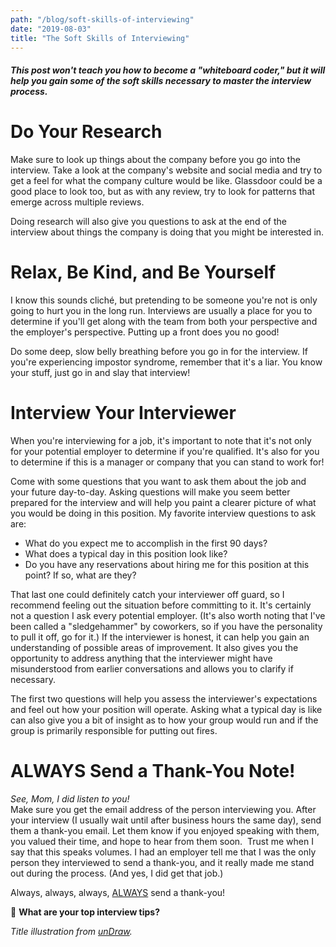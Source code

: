 ```yaml
---
path: "/blog/soft-skills-of-interviewing"
date: "2019-08-03"
title: "The Soft Skills of Interviewing"
---
```


##### This post won't teach you how to become a "whiteboard coder," but it will help you gain some of the soft skills necessary to master the interview process.

# Do Your Research
Make sure to look up things about the company before you go into the interview. Take a look at the company's website and social media and try to get a feel for what the company culture would be like. Glassdoor could be a good place to look too, but as with any review, try to look for patterns that emerge across multiple reviews. 

Doing research will also give you questions to ask at the end of the interview about things the company is doing that you might be interested in.

# Relax, Be Kind, and Be Yourself
I know this sounds cliché, but pretending to be someone you're not is only going to hurt you in the long run. Interviews are usually a place for you to determine if you'll get along with the team from both your perspective and the employer's perspective. Putting up a front does you no good!

Do some deep, slow belly breathing before you go in for the interview. If you're experiencing impostor syndrome, remember that it's a liar. You know your stuff, just go in and slay that interview!

# Interview Your Interviewer
When you're interviewing for a job, it's important to note that it's not only for your potential employer to determine if you're qualified. It's also for you to determine if this is a manager or company that you can stand to work for!

Come with some questions that you want to ask them about the job and your future day-to-day. Asking questions will make you seem better prepared for the interview and will help you paint a clearer picture of what you would be doing in this position. My favorite interview questions to ask are: 
* What do you expect me to accomplish in the first 90 days?
* What does a typical day in this position look like?
* Do you have any reservations about hiring me for this position at this point? If so, what are they?

That last one could definitely catch your interviewer off guard, so I recommend feeling out the situation before committing to it. It's certainly not a question I ask every potential employer. (It's also worth noting that I've been called a "sledgehammer" by coworkers, so if you have the personality to pull it off, go for it.) If the interviewer is honest, it can help you gain an understanding of possible areas of improvement. It also gives you the opportunity to address anything that the interviewer might have misunderstood from earlier conversations and allows you to clarify if necessary. 

The first two questions will help you assess the interviewer's expectations and feel out how your position will operate. Asking what a typical day is like can also give you a bit of insight as to how your group would run and if the group is primarily responsible for putting out fires.

# ALWAYS Send a Thank-You Note!
*See, Mom, I did listen to you!*  
Make sure you get the email address of the person interviewing you. After your interview (I usually wait until after business hours the same day), send them a thank-you email. Let them know if you enjoyed speaking with them, you valued their time, and hope to hear from them soon. 
Trust me when I say that this speaks volumes. I had an employer tell me that I was the only person they interviewed to send a thank-you, and it really made me stand out during the process. (And yes, I did get that job.)

Always, always, always, <u>ALWAYS</u> send a thank-you!

📣 **What are your top interview tips?**

*Title illustration from [unDraw](https://undraw.co/illustrations).*